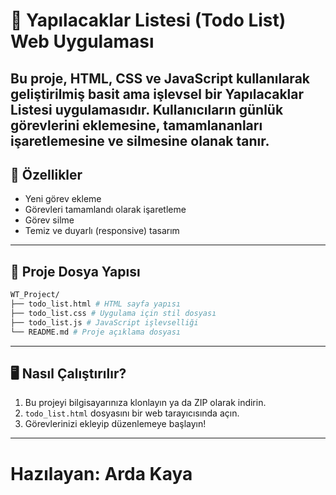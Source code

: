 # 📝 Yapılacaklar Listesi (Todo List) Web Uygulaması

Bu proje, **HTML**, **CSS** ve **JavaScript** kullanılarak geliştirilmiş basit ama işlevsel bir **Yapılacaklar Listesi** uygulamasıdır. Kullanıcıların günlük görevlerini eklemesine, tamamlananları işaretlemesine ve silmesine olanak tanır.
---
## 🚀 Özellikler

- Yeni görev ekleme
- Görevleri tamamlandı olarak işaretleme
- Görev silme
- Temiz ve duyarlı (responsive) tasarım
---
## 📁 Proje Dosya Yapısı
```bash
WT_Project/
├── todo_list.html # HTML sayfa yapısı
├── todo_list.css # Uygulama için stil dosyası
├── todo_list.js # JavaScript işlevselliği
└── README.md # Proje açıklama dosyası
```
---
## 🖥️ Nasıl Çalıştırılır?

1. Bu projeyi bilgisayarınıza klonlayın ya da ZIP olarak indirin.
2. `todo_list.html` dosyasını bir web tarayıcısında açın.
3. Görevlerinizi ekleyip düzenlemeye başlayın!
---
# Hazılayan: Arda Kaya
